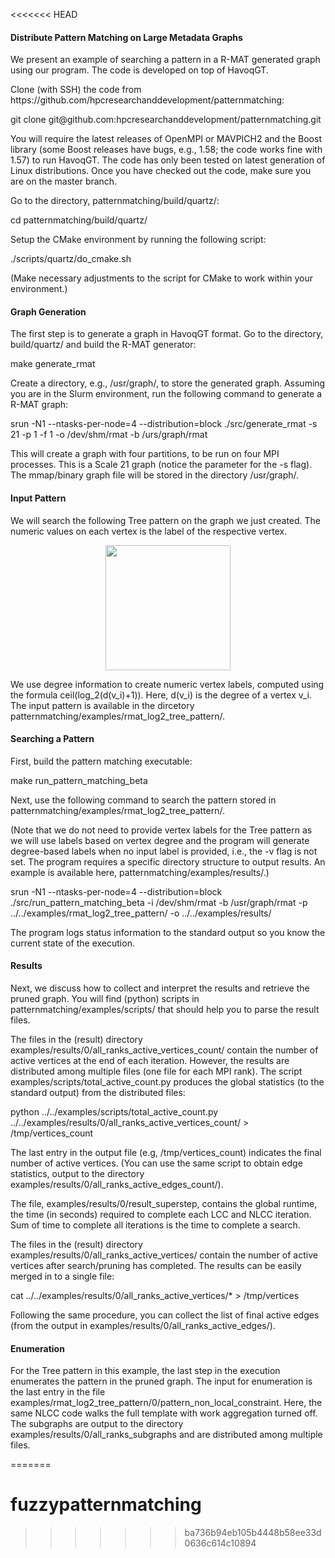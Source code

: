 <<<<<<< HEAD
<h4>Distribute Pattern Matching on Large Metadata Graphs</h4>
<p>We present an example of searching a pattern in a R-MAT generated graph using our program. The code is developed on top of HavoqGT.</p>
<p>Clone (with SSH) the code from https://github.com/hpcresearchanddevelopment/patternmatching:</p>
<p>git clone git@github.com:hpcresearchanddevelopment/patternmatching.git</p>
<p>You will require the latest releases of OpenMPI or MAVPICH2 and the Boost library (some Boost releases have bugs, e.g., 1.58; the code works fine with 1.57) to run HavoqGT. The code has only been tested on latest generation of Linux distributions. Once you have checked out the code, make sure you are on the master branch.</p>
<p>Go to the directory, patternmatching/build/quartz/:</p> 
<p>cd  patternmatching/build/quartz/</p>
<p>Setup the CMake environment by running the following script:</p> 
<p>./scripts/quartz/do_cmake.sh</p>
<p>(Make necessary adjustments to the script for CMake to work within your environment.)</p>

<h4>Graph Generation</h4>
<p>The first step is to generate a graph in HavoqGT format. Go to the directory, build/quartz/ and build the R-MAT generator:</p>
<p>make generate_rmat</p>
<p>Create a directory, e.g., /usr/graph/, to store the generated graph. Assuming you are in the Slurm environment, run the following command to generate a R-MAT graph:
<p>srun -N1 --ntasks-per-node=4 --distribution=block ./src/generate_rmat -s 21 -p 1 -f 1 -o /dev/shm/rmat -b /urs/graph/rmat</p>
<p>This will create a graph with four partitions, to be run on four MPI processes. This is a Scale 21 graph (notice the parameter for the -s flag). The mmap/binary graph file will be stored in the directory /usr/graph/.</p>

<h4>Input Pattern</h4>
<p>We will search the following Tree pattern on the graph we just created. The numeric values on each vertex is the label of the respective vertex.</p>
<div align="center"><img src="https://github.com/hpcresearchanddevelopment/patternmatching/blob/master/examples/doc/tree_0011.png" width="200" height="200"></div>
<p>We use degree information to create numeric vertex labels, computed using the formula ceil(log_2(d(v_i)+1)). Here, d(v_i) is the degree of a vertex v_i. The input pattern is available in the dircetory patternmatching/examples/rmat_log2_tree_pattern/.</p>

<h4>Searching a Pattern</h4>
<p>First, build the pattern matching executable:</p>
<p>make run_pattern_matching_beta</p> 
<p>Next, use the following command to search the pattern stored in patternmatching/examples/rmat_log2_tree_pattern/.</p> 
<p>(Note that we do not need to provide vertex labels for the Tree pattern as we will use labels based on vertex degree and the program will generate degree-based labels when no input label is provided, i.e., the -v flag is not set. The program requires a specific directory structure to output results. An example is available here, patternmatching/examples/results/.)</p> 
<p>srun -N1 --ntasks-per-node=4 --distribution=block ./src/run_pattern_matching_beta -i /dev/shm/rmat -b /usr/graph/rmat -p ../../examples/rmat_log2_tree_pattern/ -o ../../examples/results/</p>
<p>The program logs status information to the standard output so you know the current state of the execution.</p>

<h4>Results</h4>
<p>Next, we discuss how to collect and interpret the results and retrieve the pruned graph. You will find (python) scripts in patternmatching/examples/scripts/ that should help you to parse the result files.</p>
<p>The files in the (result) directory examples/results/0/all_ranks_active_vertices_count/ contain the number of active vertices at the end of each iteration. However, the results are distributed among multiple files (one file for each MPI rank). The script examples/scripts/total_active_count.py produces the global statistics (to the standard output) from the distributed files:</p>
<p>python ../../examples/scripts/total_active_count.py ../../examples/results/0/all_ranks_active_vertices_count/ > /tmp/vertices_count</p>
<p>The last entry in the output file (e.g, /tmp/vertices_count) indicates the final number of active vertices. (You can use the same script to obtain edge statistics, output to the directory examples/results/0/all_ranks_active_edges_count/).</p>
<p>The file, examples/results/0/result_superstep, contains the global runtime, the time (in seconds) required to complete each LCC and NLCC iteration. Sum of time to complete all iterations is the time to complete a search.</p>
<p>The files in the (result) directory examples/results/0/all_ranks_active_vertices/ contain the number of active vertices after search/pruning has completed. The results can be easily merged in to a single file:</p> 
<p>cat ../../examples/results/0/all_ranks_active_vertices/* > /tmp/vertices</p> 
<p>Following the same procedure, you can collect the list of final active edges (from the output in examples/results/0/all_ranks_active_edges/).</p>

<h4>Enumeration</h4>
<p>For the Tree pattern in this example, the last step in the execution enumerates the pattern in the pruned graph. The input for enumeration is the last entry in the file examples/rmat_log2_tree_pattern/0/pattern_non_local_constraint. Here, the same NLCC code walks the full template with work aggregation turned off. The subgraphs are output to the directory examples/results/0/all_ranks_subgraphs and are distributed among multiple files. </p>

=======
# fuzzypatternmatching
>>>>>>> ba736b94eb105b4448b58ee33d0636c614c10894

